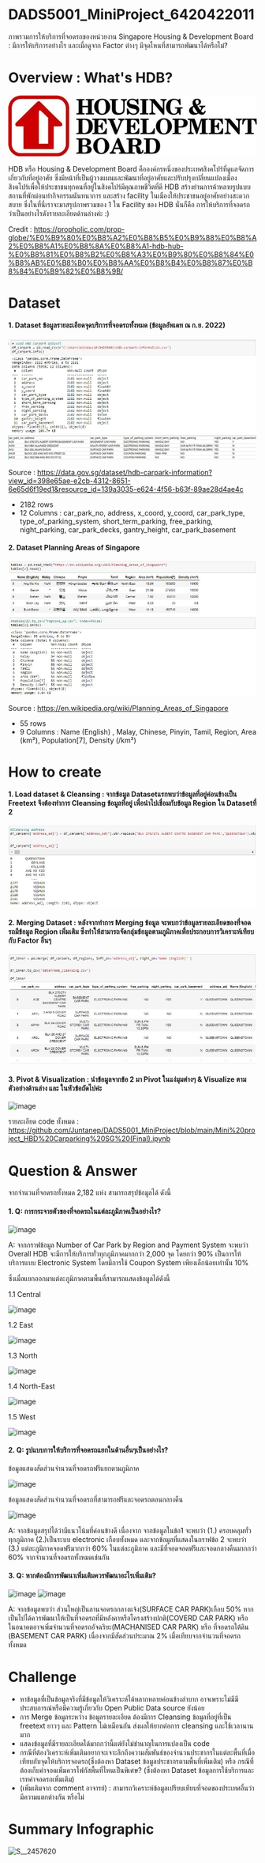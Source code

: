 # DADS5001_MiniProject_6420422011
ภาพรวมการให้บริการที่จอดรถของหน่วยงาน Singapore Housing & Development Board : มีการให้บริการอย่างไร และเมื่อดูจาก Factor ต่างๆ มีจุดไหนที่สามารถพัฒนาได้หรือไม่?



# Overview : What's HDB?

![image](https://github.com/Juntanep/DADS5001_MiniProject/blob/main/hdbsite-logo.jpg)

HDB หรือ Housing & Development Board คือองค์กรหนึ่งของประเทศสิงคโปร์ที่ดูแลจัดการเกี่ยวกับที่อยู่อาศัย ซึ่งมีหน้าที่เป็นผู้วางแผนและพัฒนาที่อยู่อาศัยและปรับปรุงเปลี่ยนแปลงเมืองสิงคโปร์เพื่อให้ประชาชนทุกคนที่อยู่ในสิงคโปร์มีคุณภาพชีวิตที่ดี HDB สร้างย่านการค้าหลายรูปแบบ สถานที่พักผ่อนทำกิจกรรมนันทนาการ และสร้าง facility ในเมืองให้ประชาชนอยู่อาศัยอย่างสะดวกสบาย
ซึ่งในที่นี่เราจะมาสรุปภาพรวมของ 1 ใน Facility ของ HDB นั่นก็คือ การให้บริการที่จอดรถ ว่าเป็นอย่างไรดังรายละเอียดด้านล่างค่ะ :)

Credit : 
https://propholic.com/prop-globe/%E0%B9%80%E0%B8%A2%E0%B8%B5%E0%B9%88%E0%B8%A2%E0%B8%A1%E0%B8%8A%E0%B8%A1-hdb-hub-%E0%B8%81%E0%B8%B2%E0%B8%A3%E0%B9%80%E0%B8%84%E0%B8%AB%E0%B8%B0%E0%B8%AA%E0%B8%B4%E0%B8%87%E0%B8%84%E0%B9%82%E0%B8%9B/

# Dataset
#### 1. Dataset ข้อมูลรายละเอียดจุดบริการที่จอดรถทั้งหมด (ข้อมูลอัพเดท ณ ก.ย. 2022)

![image](https://github.com/Juntanep/DADS5001_MiniProject/blob/main/source%20table3.JPG)
![image](https://github.com/Juntanep/DADS5001_MiniProject/blob/main/source%20table1.JPG)

Source : https://data.gov.sg/dataset/hdb-carpark-information?view_id=398e65ae-e2cb-4312-8651-6e65d6f19ed1&resource_id=139a3035-e624-4f56-b63f-89ae28d4ae4c
- 2182 rows 
- 12 Columns : 
car_park_no, address, x_coord, y_coord, car_park_type, type_of_parking_system, short_term_parking, free_parking, night_parking, car_park_decks, gantry_height, car_park_basement

#### 2. Dataset Planning Areas of Singapore

![image](https://github.com/Juntanep/DADS5001_MiniProject/blob/main/source%20table4.JPG)


Source : https://en.wikipedia.org/wiki/Planning_Areas_of_Singapore
- 55 rows 
- 9 Columns : 
Name (English) , Malay, Chinese, Pinyin, Tamil, Region, Area (km²), Population[7], Density (/km²)

# How to create
#### 1. Load dataset & Cleansing : จากข้อมูล Datasetแรกพบว่าข้อมูลที่อยู่ค่อนข้างเป็น Freetext จึงต้องทำการ Cleansing ข้อมูลที่อยู่ เพื่อนำไปเชื่อมกับข้อมูล Region ใน Datasetที่ 2

![image](https://github.com/Juntanep/DADS5001_MiniProject/blob/main/cleansing.JPG)

#### 2. Merging Dataset : หลังจากทำการ Merging ข้อมูล จะพบกว่าข้อมูลรายละเอียดของที่จอดรถมีข้อมูล Region เพิ่มเติม ซึ่งทำให้สามารถจัดกลุ่มข้อมูลตามภูมิภาคเพื่อประกอบการวิเคราะห์เทียบกับ Factor อื่นๆ

![image](https://github.com/Juntanep/DADS5001_MiniProject/blob/main/merging%20dataset.JPG)

#### 3. Pivot & Visualization : นำข้อมูลจากข้อ 2 มา Pivot ในแง่มุมต่างๆ & Visualize ตามตัวอย่างด้านล่าง และ ในหัวข้อถัดไปค่ะ

![image](https://user-images.githubusercontent.com/115800837/196230255-b52f6e00-7a29-408d-a84d-da2dc3dcb904.png)

รายละเอียด code ทั้งหมด : https://github.com/Juntanep/DADS5001_MiniProject/blob/main/Mini%20project_HBD%20Carparking%20SG%20(Final).ipynb
# Question & Answer

จากจำนวนที่จอดรถทั้งหมด 2,182 แห่ง สามารถสรุปข้อมูลได้ ดังนี้

#### 1. Q: การกระจายตัวของที่จอดรถในแต่ละภูมิภาคเป็นอย่างไร?

![image](https://user-images.githubusercontent.com/115800837/196228837-e03034db-dda6-46ae-a183-7e1928c80a6e.png)

A: จากกราฟข้อมูล Number of Car Park by Region and Payment System จะพบว่า Overall HDB จะมีการให้บริการทั่วทุกภูมิภาคมากกว่า 2,000 จุด โดยกว่า 90% เป็นการให้บริการแบบ Electronic System โดยมีการใช้ Coupon System เพียงเล็กน้อยเท่านั้น 10%


ซึ่งเมื่อแยกออกมาแต่ละภูมิภาคตามพื้นที่สามารถแสดงข้อมูลได้ดังนี้

1.1 Central

![image](https://user-images.githubusercontent.com/115800837/196229677-48fee1c3-ca09-4801-bf83-c6ad8576196f.png)

1.2 East

![image](https://user-images.githubusercontent.com/115800837/196229744-047094e1-b995-462d-babb-3517da9dc5b7.png)

1.3 North

![image](https://user-images.githubusercontent.com/115800837/196229843-5ffeb234-f36f-41d0-92f4-cf2c1f459730.png)

1.4 North-East

![image](https://user-images.githubusercontent.com/115800837/196229885-5c44263c-18a0-47af-a26c-069e9bb062d7.png)

1.5 West

![image](https://user-images.githubusercontent.com/115800837/196229951-2e0fb070-d86f-48f6-a10a-8274dcab4367.png)


#### 2. Q: รูปแบบการให้บริการที่จอดรถแยกในด้านอื่นๆเป็นอย่างไร?

ข้อมูลแสดงสัดส่วนจำนวนที่จอดรถฟรีแยกตามภูมิภาค

![image](https://user-images.githubusercontent.com/115800837/196241814-6ff31d0a-bbe4-4cc3-beda-7fb4e24e452a.png)

ข้อมูลแสดงสัดส่วนจำนวนที่จอดรถที่สามารถฟรีและจอดรถตอนกลางคืน

![image](https://user-images.githubusercontent.com/115800837/196232213-9ca84bc6-7ebe-4ca4-ba72-15f6afca9ca9.png)


A: จากข้อมูลสรุปได้ว่ามีแนวโน้มที่ค่อนข้างดี เนื่องจาก จากข้อมูลในข้อ1 จะพบว่า (1.) ครอบคลุมทั่วทุกภูมิภาค (2.)เป็นระบบ electronic เกือบทั้งหมด และจากข้อมูลที่แสดงในกราฟข้อ 2 จะพบว่า (3.) แต่ละภูมิภาคจอดฟรีมากกว่า 60% ในแต่ละภูมิภาค และมีที่จอดจอดฟรีและจอดกลางคืนมากกว่า 60% จากจำนวนที่จอดรถทั้งหมดเช่นกัน

#### 3. Q: หากต้องมีการพัฒนาเพิ่มเติมควรพัฒนาอะไรเพิ่มเติม?

![image](https://user-images.githubusercontent.com/115800837/196241678-07e7a172-0cfb-4d4d-8c99-c25d2870bc0d.png)
![image](https://user-images.githubusercontent.com/115800837/196240367-62373274-041b-433f-b762-50b49dea504c.png)


A: จากข้อมูลพบว่า ส่วนใหญ่เป็นลานจอดรถกลางแจ้ง(SURFACE CAR PARK)เกือบ 50% หากเป็นไปได้ควรพัฒนาให้เป็นที่จอดรถที่มีหลังคาหรือโครงสร้างปกติ(COVERD CAR PARK) หรือ ในอนาคตอาจเพิ่มจำนวนที่จอดรถอัจฉริยะ(MACHANISED CAR PARK) หรือ ที่จอดรถใต้ดิน (BASEMENT CAR PARK) เนื่องจากมีสัดส่วนประมาณ 2% เมื่อเทียบจากจำนวนที่จอดรถทั้งหมด

# Challenge
- หาข้อมูลที่เป็นข้อมูลจริงที่มีข้อมูลให้วิเคราะห์ได้หลากหลายค่อนข้างลำบาก อาจเพราะไม่มีมีประสบการณ์หรือมีความรู้เกี่ยวกับ Open Public Data source ยังน้อย
- การ Merge ข้อมูลระหว่าง ข้อมูลรายละเอียด ต้องมีการ Cleansing ข้อมูลที่อยู่ที่เป็น freetext ยาวๆ และ Pattern ไม่เหมือนกัน ส่งผลให้ยากต่อการ cleansing และใช้เวลานานมาก
- แสดงข้อมูลที่มีรายละเอียดได้มากกว่านี้แต่ยังไม่ชำนาญในการแปลงเป็น code 
- กรณีที่ต้องวิเคราะห์เพิ่มเติมอยากจะเจาะลึกถึงความสัมพันธ์ของจำนวนประชากรในแต่ละพื้นที่เมื่อเทียบกับจุดให้บริการจอดรถ(ซึ่งต้องหา Dataset ข้อมูลประชากรตามพื้นที่เพิ่มเติม) หรือ กรณีที่ต้องเก็บค่าจอดเพิ่มควรโฟกัสพื้นที่ไหนเป็นพิเศษ? (ซึ่งต้องหา Dataset ข้อมูลการใช้บริการและเรทค่าจอดรถเพิ่มเติม)
- (เพิ่มเติมจาก comment อาจารย์) : สามารถวิเคราะห์ข้อมูลเปรียบเทียบที่จอดของประเทศอื่นว่ามีความแตกต่างกัน หรือไม่

# Summary Infographic

![S__2457620](https://user-images.githubusercontent.com/115800837/205315713-33015713-1e6b-4e2c-aedf-a2181cc00eac.jpg)

